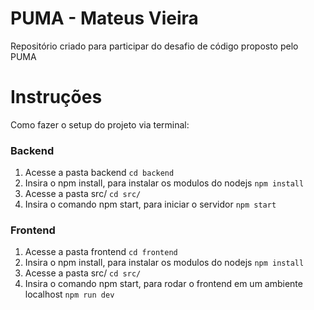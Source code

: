 # PUMA - Mateus Vieira
Repositório criado para participar do desafio de código proposto pelo PUMA

# Instruções
Como fazer o setup do projeto via terminal:

### Backend
 1. Acesse a pasta backend
  `cd backend`
 2. Insira o npm install, para instalar os modulos do nodejs
  `npm install`
 3. Acesse a pasta src/ 
 `cd src/`
 4. Insira o comando npm start, para iniciar o servidor 
 `npm start`
 
### Frontend
 1. Acesse a pasta frontend
  `cd frontend`
 2. Insira o npm install, para instalar os modulos do nodejs
  `npm install`
 3. Acesse a pasta src/ 
 `cd src/`
 4. Insira o comando npm start, para rodar o frontend em um ambiente localhost
 `npm run dev`
